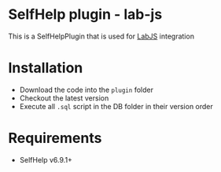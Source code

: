 # SelfHelp plugin - lab-js

This is a SelfHelpPlugin that is used for [LabJS](https://lab.js.org) integration


# Installation

 - Download the code into the `plugin` folder
 - Checkout the latest version 
 - Execute all `.sql` script in the DB folder in their version order

# Requirements

 - SelfHelp v6.9.1+
